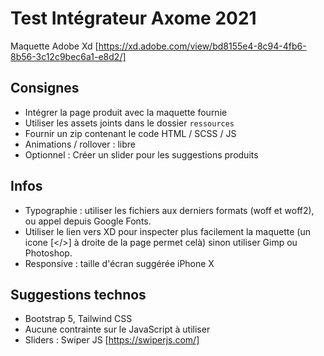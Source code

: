 # Test Intégrateur Axome 2021

Maquette Adobe Xd [https://xd.adobe.com/view/bd8155e4-8c94-4fb6-8b56-3c12c9bec6a1-e8d2/]

## Consignes
- Intégrer la page produit avec la maquette fournie
- Utiliser les assets joints dans le dossier `ressources`
- Fournir un zip contenant le code HTML / SCSS / JS
- Animations / rollover : libre
- Optionnel : Créer un slider pour les suggestions produits

## Infos
- Typographie : utiliser les fichiers aux derniers formats (woff et woff2), ou appel depuis Google Fonts.
- Utiliser le lien vers XD pour inspecter plus facilement la maquette (un icone [</>] à droite de la page permet celà) sinon utiliser Gimp ou Photoshop.
- Responsive : taille d'écran suggérée iPhone X

## Suggestions technos
- Bootstrap 5, Tailwind CSS
- Aucune contrainte sur le JavaScript à utiliser
- Sliders : Swiper JS [https://swiperjs.com/]
